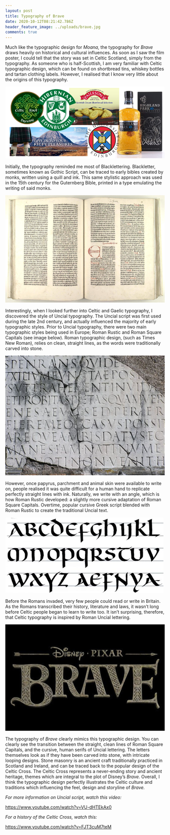 ```yaml
---
layout: post
title: Typography of Brave
date: 2020-10-12T08:21:42.786Z
header_feature_image: ../uploads/brave.jpg
comments: true
---
```

Much like the typographic design for *Moana,* the typography for *Brave* draws heavily on historical and cultural influences. As soon as I saw the film poster, I could tell that the story was set in Celtic Scotland, simply from the typography. As someone who is half-Scottish, I am very familiar with Celtic typographic design, which can be found on shortbread tins, whiskey bottles and tartan clothing labels. However, I realised that I know very little about the origins of this typography.

![](../uploads/scottish-fonts.png)

Initially, the typography reminded me most of Blacklettering. Blackletter, sometimes known as Gothic Script, can be traced to early bibles created by monks, written using a quill and ink. This same stylistic approach was used in the 15th century for the Guternberg Bible, printed in a type emulating the writing of said monks.

![](../uploads/blackletter.jpg)

Interestingly, when I looked further into Celtic and Gaelic typography, I discovered the style of Uncial typography. The Uncial script was first used during the late 2nd century, and actually influenced the majority of early typographic styles. Prior to Uncial typography, there were two main typographic styles being used in Europe; Roman Rustic and Roman Square Capitals (see image below). Roman typographic design, (such as Times New Roman), relies on clean, straight lines, as the words were traditionally carved into stone.

![](../uploads/roman.jpg)

However, once papyrus, parchment and animal skin were available to write on, people realised it was quite difficult for a human hand to replicate perfectly straight lines with ink. Naturally, we write with an angle, which is how Roman Rustic developed: a slightly more cursive adaptation of Roman Square Capitals. Overtime, popular cursive Greek script blended with Roman Rustic to create the traditional Uncial text.

![](../uploads/uncial.jpg)

Before the Romans invaded, very few people could read or write in Britain. As the Romans transcribed their history, literature and laws, it wasn’t long before Celtic people began to learn to write too. It isn’t surprising, therefore, that Celtic typography is inspired by Roman Uncial lettering.

![](../uploads/brave-logo-art.jpg)

The typography of *Brave* clearly mimics this typographic design. You can clearly see the transition between the straight, clean lines of Roman Square Capitals, and the cursive, human serifs of Uncial lettering. The letters themselves look as if they have been carved into stone, with intricate looping designs. Stone masonry is an ancient craft traditionally practiced in Scotland and Ireland, and can be traced back to the popular design of the Celtic Cross. The Celtic Cross represents a never-ending story and ancient heritage, themes which are integral to the plot of Disney’s *Brave.* Overall, I think the typographic design perfectly illustrates the Celtic culture and traditions which influencing the feel, design and storyline of *Brave.*

*For more information on Uncial script, watch this video:* 

<https://www.youtube.com/watch?v=VU-dHTEkAx0>

*For a history of the Celtic Cross, watch this:*

<https://www.youtube.com/watch?v=FJT3cuM7teM>